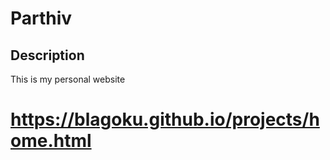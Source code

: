 # Parthiv
## Description
This is my personal website
# https://blagoku.github.io/projects/home.html
